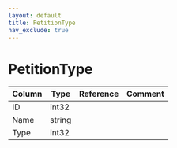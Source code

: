 ```yaml
---
layout: default
title: PetitionType
nav_exclude: true
---
```

# PetitionType

| Column | Type | Reference | Comment |
|--------|------|-----------|---------|
|ID|int32|||
|Name|string|||
|Type|int32|||
